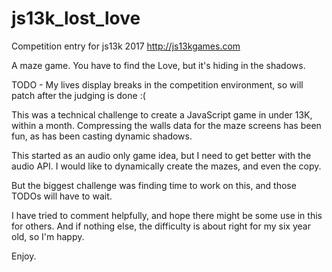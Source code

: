 # js13k_lost_love
Competition entry for js13k 2017
http://js13kgames.com

A maze game.
You have to find the Love, but it's hiding in the shadows.

TODO - 
My lives display breaks in the competition environment, so will patch after the judging is done :(



This was a technical challenge to create a JavaScript game in under 13K, within a month.
Compressing the walls data for the maze screens has been fun, as has been casting dynamic shadows.

This started as an audio only game idea, but I need to get better with the audio API.
I would like to dynamically create the mazes, and even the copy.

But the biggest challenge was finding time to work on this, and those TODOs will have to wait.

I have tried to comment helpfully, and hope there might be some use in this for others.
And if nothing else, the difficulty is about right for my six year old, so I'm happy.

Enjoy.